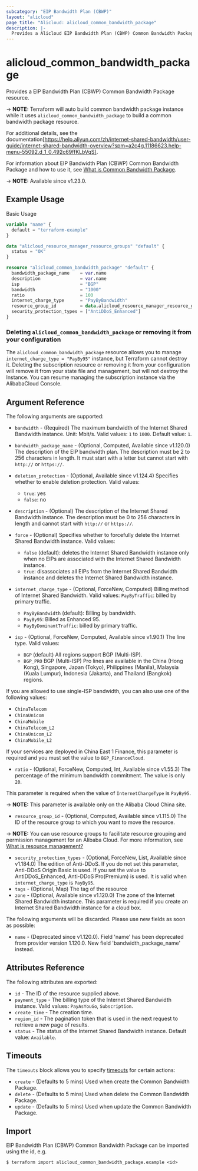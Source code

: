 ```yaml
---
subcategory: "EIP Bandwidth Plan (CBWP)"
layout: "alicloud"
page_title: "Alicloud: alicloud_common_bandwidth_package"
description: |-
  Provides a Alicloud EIP Bandwidth Plan (CBWP) Common Bandwidth Package resource.
---
```


# alicloud_common_bandwidth_package

Provides a EIP Bandwidth Plan (CBWP) Common Bandwidth Package resource.

-> **NOTE:** Terraform will auto build common bandwidth package instance while it uses `alicloud_common_bandwidth_package` to build a common bandwidth package resource.

For additional details, see the documentation[https://help.aliyun.com/zh/internet-shared-bandwidth/user-guide/internet-shared-bandwidth-overview?spm=a2c4g.11186623.help-menu-55092.d_1_0.492c69ffKLbVqS].

For information about EIP Bandwidth Plan (CBWP) Common Bandwidth Package and how to use it, see [What is Common Bandwidth Package](https://www.alibabacloud.com/help/en/eip-bandwidth-plan).

-> **NOTE:** Available since v1.23.0.

## Example Usage

Basic Usage

```terraform
variable "name" {
  default = "terraform-example"
}

data "alicloud_resource_manager_resource_groups" "default" {
  status = "OK"
}

resource "alicloud_common_bandwidth_package" "default" {
  bandwidth_package_name    = var.name
  description               = var.name
  isp                       = "BGP"
  bandwidth                 = "1000"
  ratio                     = 100
  internet_charge_type      = "PayByBandwidth"
  resource_group_id         = data.alicloud_resource_manager_resource_groups.default.ids.0
  security_protection_types = ["AntiDDoS_Enhanced"]
}
```

### Deleting `alicloud_common_bandwidth_package` or removing it from your configuration

The `alicloud_common_bandwidth_package` resource allows you to manage  `internet_charge_type = "PayBy95"`  instance, but Terraform cannot destroy it.
Deleting the subscription resource or removing it from your configuration will remove it from your state file and management, but will not destroy the Instance.
You can resume managing the subscription instance via the AlibabaCloud Console.

## Argument Reference

The following arguments are supported:
* `bandwidth` - (Required) The maximum bandwidth of the Internet Shared Bandwidth instance. Unit: Mbit/s.
Valid values: `1` to `1000`. Default value: `1`.
* `bandwidth_package_name` - (Optional, Computed, Available since v1.120.0) The description of the EIP bandwidth plan. The description must be 2 to 256 characters in length. It must start with a letter but cannot start with `http://` or `https://`.
* `deletion_protection` - (Optional, Available since v1.124.4) Specifies whether to enable deletion protection. Valid values:

  - `true`: yes
  - `false`: no
* `description` - (Optional) The description of the Internet Shared Bandwidth instance.
The description must be 0 to 256 characters in length and cannot start with `http://` or `https://`.
* `force` - (Optional) Specifies whether to forcefully delete the Internet Shared Bandwidth instance. Valid values:

  - `false` (default): deletes the Internet Shared Bandwidth instance only when no EIPs are associated with the Internet Shared Bandwidth instance.
  - `true`: disassociates all EIPs from the Internet Shared Bandwidth instance and deletes the Internet Shared Bandwidth instance.
* `internet_charge_type` - (Optional, ForceNew, Computed) Billing method of Internet Shared Bandwidth. Valid values:
`PayByTraffic`: billed by primary traffic. 

  - `PayByBandwidth` (default): Billing by bandwidth.
  - `PayBy95`: Billed as Enhanced 95.
  - `PayByDominantTraffic`: billed by primary traffic.
* `isp` - (Optional, ForceNew, Computed, Available since v1.90.1) The line type. Valid values:

  - `BGP` (default) All regions support BGP (Multi-ISP).
  - `BGP_PRO` BGP (Multi-ISP) Pro lines are available in the China (Hong Kong), Singapore, Japan (Tokyo), Philippines (Manila), Malaysia (Kuala Lumpur), Indonesia (Jakarta), and Thailand (Bangkok) regions.

If you are allowed to use single-ISP bandwidth, you can also use one of the following values:

  - `ChinaTelecom`
  - `ChinaUnicom`
  - `ChinaMobile`
  - `ChinaTelecom_L2`
  - `ChinaUnicom_L2`
  - `ChinaMobile_L2`

If your services are deployed in China East 1 Finance, this parameter is required and you must set the value to `BGP_FinanceCloud`.
* `ratio` - (Optional, ForceNew, Computed, Int, Available since v1.55.3) The percentage of the minimum bandwidth commitment. The value is only `20`.

 This parameter is required when the value of `InternetChargeType` is `PayBy95`. 

-> **NOTE:** This parameter is available only on the Alibaba Cloud China site.

* `resource_group_id` - (Optional, Computed, Available since v1.115.0) The ID of the resource group to which you want to move the resource.

-> **NOTE:**   You can use resource groups to facilitate resource grouping and permission management for an Alibaba Cloud. For more information, see [What is resource management?](https://www.alibabacloud.com/help/en/doc-detail/94475.html)

* `security_protection_types` - (Optional, ForceNew, List, Available since v1.184.0) The edition of Anti-DDoS. If you do not set this parameter, Anti-DDoS Origin Basic is used. If you set the value to AntiDDoS_Enhanced, Anti-DDoS Pro(Premium) is used. It is valid when `internet_charge_type` is `PayBy95`.
* `tags` - (Optional, Map) The tag of the resource
* `zone` - (Optional, Available since v1.120.0) The zone of the Internet Shared Bandwidth instance. This parameter is required if you create an Internet Shared Bandwidth instance for a cloud box.

The following arguments will be discarded. Please use new fields as soon as possible:
* `name` - (Deprecated since v1.120.0). Field 'name' has been deprecated from provider version 1.120.0. New field 'bandwidth_package_name' instead.

## Attributes Reference

The following attributes are exported:
* `id` - The ID of the resource supplied above.
* `payment_type` - The billing type of the Internet Shared Bandwidth instance. Valid values: `PayAsYouGo`, `Subscription`.
* `create_time` - The creation time.
* `region_id` - The pagination token that is used in the next request to retrieve a new page of results. 
* `status` - The status of the Internet Shared Bandwidth instance. Default value: `Available`.

## Timeouts

The `timeouts` block allows you to specify [timeouts](https://developer.hashicorp.com/terraform/language/resources/syntax#operation-timeouts) for certain actions:
* `create` - (Defaults to 5 mins) Used when create the Common Bandwidth Package.
* `delete` - (Defaults to 5 mins) Used when delete the Common Bandwidth Package.
* `update` - (Defaults to 5 mins) Used when update the Common Bandwidth Package.

## Import

EIP Bandwidth Plan (CBWP) Common Bandwidth Package can be imported using the id, e.g.

```shell
$ terraform import alicloud_common_bandwidth_package.example <id>
```